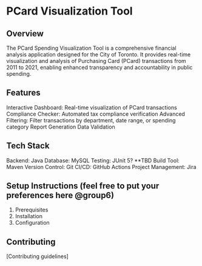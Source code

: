 # PCard Visualization Tool

## Overview
The PCard Spending Visualization Tool is a comprehensive financial analysis application designed for the City of Toronto. 
It provides real-time visualization and analysis of Purchasing Card (PCard) transactions from 2011 to 2021, enabling enhanced transparency and accountability in public spending.

## Features
Interactive Dashboard: Real-time visualization of PCard transactions
Compliance Checker: Automated tax compliance verification
Advanced Filtering: Filter transactions by department, date range, or spending category
Report Generation
Data Validation

## Tech Stack
Backend: Java
Database: MySQL
Testing: JUnit 5? **TBD
Build Tool: Maven
Version Control: Git
CI/CD: GitHub Actions
Project Management: Jira

## Setup Instructions (feel free to put your preferences here @group6)
1. Prerequisites
2. Installation
3. Configuration

## Contributing
[Contributing guidelines]

